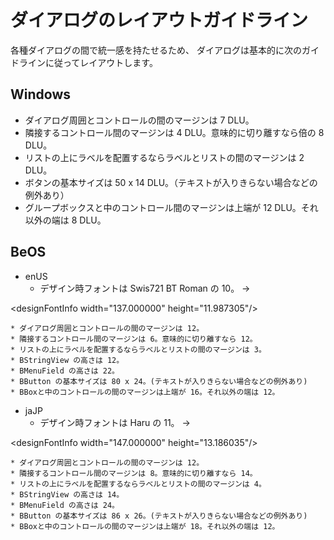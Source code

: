 # ダイアログのレイアウトガイドライン #

各種ダイアログの間で統一感を持たせるため、
ダイアログは基本的に次のガイドラインに従ってレイアウトします。

## Windows ##
  * ダイアログ周囲とコントロールの間のマージンは 7 DLU。
  * 隣接するコントロール間のマージンは 4 DLU。意味的に切り離すなら倍の 8 DLU。
  * リストの上にラベルを配置するならラベルとリストの間のマージンは 2 DLU。
  * ボタンの基本サイズは 50 x 14 DLU。（テキストが入りきらない場合などの例外あり）
  * グループボックスと中のコントロール間のマージンは上端が 12 DLU。それ以外の端は 8 DLU。

## BeOS ##
  * enUS
    * デザイン時フォントは Swis721 BT Roman の 10。 → 

&lt;designFontInfo width="137.000000" height="11.987305"/&gt;


    * ダイアログ周囲とコントロールの間のマージンは 12。
    * 隣接するコントロール間のマージンは 6。意味的に切り離すなら 12。
    * リストの上にラベルを配置するならラベルとリストの間のマージンは 3。
    * BStringView の高さは 12。
    * BMenuField の高さは 22。
    * BButton の基本サイズは 80 x 24。(テキストが入りきらない場合などの例外あり)
    * BBoxと中のコントロールの間のマージンは上端が 16。それ以外の端は 12。
  * jaJP
    * デザイン時フォントは Haru の 11。 → 

&lt;designFontInfo width="147.000000" height="13.186035"/&gt;


    * ダイアログ周囲とコントロールの間のマージンは 12。
    * 隣接するコントロール間のマージンは 8。意味的に切り離すなら 14。
    * リストの上にラベルを配置するならラベルとリストの間のマージンは 4。
    * BStringView の高さは 14。
    * BMenuField の高さは 24。
    * BButton の基本サイズは 86 x 26。(テキストが入りきらない場合などの例外あり)
    * BBoxと中のコントロールの間のマージンは上端が 18。それ以外の端は 12。